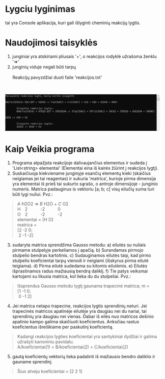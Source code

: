 # Lygciu lyginimas
tai yra Console aplikacija, kuri gali išlyginti cheminių reakcijų lygtis.

# Naudojimosi taisyklės
1) junginiai yra atskiriami pliusais '+', o reakcijos rodyklė užrašoma ženklu '=>'  
2) junginių viduje negali būti tarpų  
<br>Reakcijų pavyzdžiai duoti faile 'reakcijos.txt'
<br>

![alt text](https://github.com/TadasDanilevicius/Lygciu-lyginimas/blob/master/Console%20screen.png)

# Kaip Veikia programa
1) Programa atpažįsta reakcijoje dalivaujančius elementus ir sudeda į 'List\<string\> elementai' (Elementai eina iš kairės žiūrint į reakcijos lygtį).
2) Suskaičiuoja kiekviename junginyje esančių elementų kieki (skaičius neigiamas jei tai reagentas) ir sukuria 'matrica', kurioje pirma dimensija yra elementai iš prieš tai sukurto sąrašo, o antroje dimensijoje - 
junginio numeris. Matrica padauginus is vektoriu [a; b; c] visų eilučių suma turi būti lygi nuliui.
Pvz.:
> *A* H2O2 => *B* H2O + *C* O2  
H&emsp;2&emsp;&emsp;&emsp;-2&emsp;&emsp;&emsp;0  
O&emsp;2&emsp;&emsp;&emsp;-2&emsp;&emsp;&emsp;-2  
elementai = [H O]  
matrica =  
[2 -2 0;  
&nbsp;2 -1 -2]
3) sudaryta matrica sprendžima Gausso metodu: 
a) eilutės su nuliais pirmame stulpelyje perkeliamos į apačią. 
b) Surandamas pirmojo stulpelio bendras kartotinis.
c) Sudauginamos eilutės taip, kad pirmo stulpelio koeficientai tarpų vienodi ir neigiami (išskyrus pirma eilutė teigiama).
d) Pirma eilutė sudedama su kitomis eilutėmis.
e) Eilutės išprastinamos radus mažiausią bendrą daliklį.
f) Tie patys veiksmai kartojami su likusia matrica, kol lieka du du stulpeliai.
Pvz.:
> Išsprendus Gausso metodu lygtį gaunama trapecinė matrica;
m =  
[1 -1 0;  
&nbsp;0 -1 2]
4) Jei matrica netapo trapecine, reakcijos lygtis sprendinių neturi. Jei trapecinės matricos apatinėje eilutėje yra daugiau nei du nariai, tai sprendinių yra daugiau nei vienas.
Dabar iš eilės nuo matricos dešinio apatinio kampo galima skaičiuoti koeficientus. Anksčiau rastus koeficientus išreiškiame per paskutinį koeficientą.
> Kadangi reakcijos lygties koeficientai yra santykiniai dydžiai ir galima užrašyti kanoniniu pavidalu.  
A/koeficientai(1) = B/koeficientai(2) = C/koeficientai(2)
5) gautą koeficientų vektorių lieka padalinti iš mažiausio bendro daliklio ir gauname sprendinį.
> Šiuo atveju koeficientai = [2 2 1]
